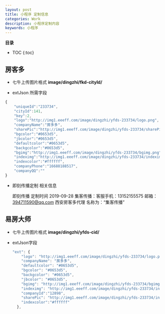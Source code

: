 ```yaml
---
layout: post
title: 小程序 定制信息
categories: Work
description: 小程序定制内容
keywords: 小程序
---
```


**目录**

* TOC
{:toc}
## 房客多

* 七牛上传图片格式   **image/dingzhi/fkd-cityId/**

* extJson 所需字段

``` javascript
{
    "uniqueId":"233734",
    "cityId":141,
    "key":2,
    "logo":"http://img1.eeeff.com/image/dingzhi/yfds-233734/logo.png",
    "companyName":"房多多",
    "sharePic":"http://img1.eeeff.com/image/dingzhi/yfds-233734/sharePic.png",
    "bgcolor":"#0653d5",
    "jbcolor":"#0653d5",
    "defaultcolor":"#0653d5",
    "backgcolor":"#0653d5",
    "bgimg":"http://img1.eeeff.com/image/dingzhi/yfds-233734/bgimg.png",
    "indeximg":"http://img1.eeeff.com/image/dingzhi/yfds-233734/indeximg.png",
    "indexcolor":"#ffffff",
    "companyPhone":"16688188517",
    "companyQQ":""
}
```

* 即刻传播定制 相关信息

  即刻传播  定制时间   2019-09-28
  集客传播：客服手机：13152155575
  邮箱：394711590@qq.com
  西安房客多代理 名称为：“集客传播”

## 易房大师

* 七牛上传图片格式   **image/dingzhi/yfds-cid/**

* extJson字段

  ``` javascript
  "ext": {
      "logo": "http://img1.eeeff.com/image/dingzhi/yfds-233734/logo.png",
      "companyName": "房多多",
      "defaultcolor": "#0653d5",
      "bgcolor": "#0653d5",
      "backgcolor": "#0653d5",
      "jbcolor": "#0653d5",
      "bgimg": "http://img1.eeeff.com/image/dingzhi/yfds-233734/bgimg.png",
      "indeximg": "http://img1.eeeff.com/image/dingzhi/yfds-233734/indeximg.png",
      "companyId":"12898",
      "sharePic": "http://img1.eeeff.com/image/dingzhi/yfds-233734/indeximg.png",
      "indexcolor":"#ffffff"
    },
  ```

  